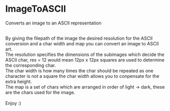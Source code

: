 # ImageToASCII
Converts an image to an ASCII representation<br><br>

By giving the filepath of the image the desired resolution for the ASCII conversion and a char width and map you can convert an image to ASCII art.
<br>
The resolution specifies the dimensions of the subimages which decide the ASCII char, res = 12 would mean 12px x 12px squares are used to determine the corresponding char.
<br>
The char width is how many times the char should be repeated as one character is not a square the char width allows you to conpensate for the extra height.
<br>
The map is a set of chars which are arranged in order of light -> dark, these are the chars used for the image.
<br><br>
Enjoy :)

